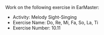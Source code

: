 Work on the following exercise in EarMaster:
- Activity: Melody Sight-Singing
- Exercise Name: Do, Re, Mi, Fa, So, La, Ti
- Exercise Number: 10.11
